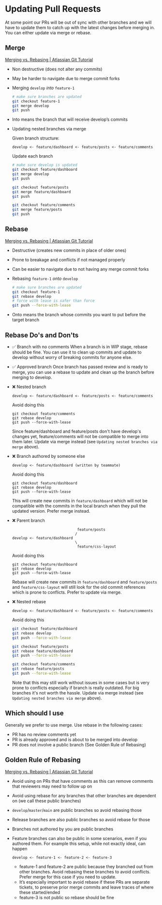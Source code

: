 # Updating Pull Requests

At some point our PRs will be out of sync with other branches and we will have to update them to catch up with the latest changes before merging in. You can either update via merge or rebase.

## Merge

[Merging vs. Rebasing | Atlassian Git Tutorial](https://www.atlassian.com/git/tutorials/merging-vs-rebasing)

- Non destructive (does not alter any commits)
- May be harder to navigate due to merge commit forks
- Merging `develop` *into* `feature-1`

	```bash
	# make sure branches are updated
	git checkout feature-1
	git merge develop
	git push
	```

- Into means the branch that will receive develop’s commits
- Updating nested branches via merge

  Given branch structure:
  ```
  develop <- feature/dashboard <- feature/posts <- feature/comments
  ```
  Update each branch
  ```bash
  # make sure develop is updated
  git checkout feature/dashboard
  git merge develop
  git push

  git checkout feature/posts
  git merge feature/dashboard
  git push

  git checkout feature/comments
  git merge feature/posts
  git push
  ```

## Rebase

[Merging vs. Rebasing | Atlassian Git Tutorial](https://www.atlassian.com/git/tutorials/merging-vs-rebasing)

- Destructive (creates new commits in place of older ones)
- Prone to breakage and conflicts if not managed properly
- Can be easier to navigate due to not having any merge commit forks
- Rebasing `feature-1` *onto* `develop`

	```bash
	# make sure branches are updated
	git checkout feature-1
	git rebase develop
	# force with lease is safer than force
	git push --force-with-lease
	```

- Onto means the branch whose commits you want to put before the target branch

## Rebase Do's and Don'ts

- ✅ Branch with no comments
  When a branch is in WIP stage, rebase should be fine. You can use it to clean up commits and update to develop without worry of breaking commits for anyone else.
- ✅ Approved branch
  Once branch has passed review and is ready to merge, you can use a rebase to update and clean up the branch before merging to develop.
- ❌ Nested branch
  ```
  develop <- feature/dashboard <- feature/posts <- feature/comments
  ```

  Avoid doing this

  ```
  git checkout feature/comments
  git rebase develop
  git push --force-with-lease
  ```

  Since feature/dashboard and feature/posts don't have develop's changes yet, feature/comments will not be compatible to merge into them later. Update via merge instead (see `Updating nested branches via merge` above).
- ❌ Branch authored by someone else
  ```
  develop <- feature/dashboard (written by teammate)
  ```

  Avoid doing this

  ```
  git checkout feature/dashboard
  git rebase develop
  git push --force-with-lease
  ```

  This will create new commits in `feature/dashboard` which will not be compatible with the commits in the local branch when they pull the updated version. Prefer merge instead.
- ❌ Parent branch
  ```
                                feature/posts
                               /
  develop <- feature/dashboard
                               \
                                feature/css-layout
  ```
  Avoid doing this

  ```
  git checkout feature/dashboard
  git rebase develop
  git push --force-with-lease
  ```
  Rebase will create new commits in `feature/dashboard` and `feature/posts` and `feature/css-layout` will still look for the old commit references which is prone to conflicts. Prefer to update via merge.
- ❌ Nested rebase
  ```
  develop <- feature/dashboard <- feature/posts <- feature/comments
  ```
  Avoid doing this
  ```bash
  git checkout feature/dashboard
  git rebase develop
  git push --force-with-lease

  git checkout feature/posts
  git rebase feature/dashboard
  git push --force-with-lease

  git checkout feature/comments
  git rebase feature/posts
  git push --force-with-lease
  ```
  Note that this may still work without issues in some cases but is very prone to conflicts especially if branch is really outdated. For big branches it's not worth the hassle. Update via merge instead (see `Updating nested branches via merge` above).


## Which should I use

Generally we prefer to use merge. Use rebase in the following cases:
- PR has no review comments yet
- PR is already approved and is about to be merged into develop
- PR does not involve a public branch (See Golden Rule of Rebasing)

## Golden Rule of Rebasing

[Merging vs. Rebasing | Atlassian Git Tutorial](https://www.atlassian.com/git/tutorials/merging-vs-rebasing#the-golden-rule-of-rebasing)

- Avoid using on PRs that have comments as this can remove comments that reviewers may need to follow up on
- Avoid using rebase for any branches that other branches are dependent on (we call these public branches)
- `develop`/`master`/`main` are public branches so avoid rebasing those
- Release branches are also public branches so avoid rebase for those
- Branches not authored by you are public branches
- Feature branches can also be public in some scenarios, even if you authored them. For example this setup, while not exactly ideal, can happen

    ```
    develop <- feature-1 <- feature-2 <- feature-3
    ```

    - feature-1 and feature-2 are public because they branched out from other branches. Avoid rebasing these branches to avoid conflicts. Prefer merge for this case if you need to update.
    - It’s especially important to avoid rebase if these PRs are separate tickets, to preserve prior merge commits and leave traces of where these started/ended
    - feature-3 is not public so rebase should be fine
